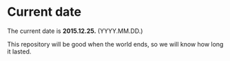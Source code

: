 # Current date

The current date is **2015.12.25.** (YYYY.MM.DD.)

This repository will be good when the world ends, so we will know how long it lasted.
